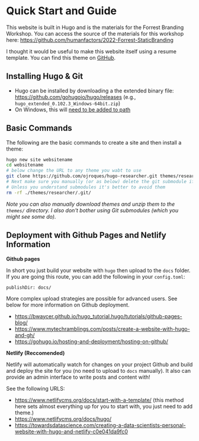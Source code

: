 # Quick Start and Guide

This website is built in Hugo and is the materials for the Forrest Branding Workshop. You can access the source of the materials for this workshop here: https://github.com/humanfactors/2022-Forrest-StaticBranding

I thought it would be useful to make this website itself using a resume template. You can find this theme on [GitHub](https://github.com/ojroques/hugo-researcher).

## Installing Hugo & Git

- Hugo can be installed by downloading a the extended binary file: https://github.com/gohugoio/hugo/releases (e.g., `hugo_extended_0.102.3_Windows-64bit.zip`)
- On Windows, this will [need to be added to path](https://gist.github.com/ScribbleGhost/752ec213b57eef5f232053e04f9d0d54)

## Basic Commands

The following are the basic commands to create a site and then install a theme:

```sh
hugo new site websitename
cd websitename
# below change the URL to any theme you wabt to use
git clone https://github.com/ojroques/hugo-researcher.git themes/researcher
# Next make sure you manually (or as below) delete the git submodule if you are going to be managing manually.
# Unless you understand submodules it's better to avoid them
rm -rf ./themes/researcher/.git/
```

*Note you can also manually download themes and unzip them to the `themes/` directory. 
I also don't bother using Git submodules (which you might see some do).*



## Deployment with Github Pages and Netlify Information

**Github pages**

In short you just build your website with `hugo` then upload to the `docs` folder. If you are going this route, you can add the following in your `config.toml`:
```
publishDir: docs/
```
More complex upload strategies are possible for advanced users. See below for more information on Github deployment.

- https://bwaycer.github.io/hugo_tutorial.hugo/tutorials/github-pages-blog/
- https://www.mytechramblings.com/posts/create-a-website-with-hugo-and-gh/
- https://gohugo.io/hosting-and-deployment/hosting-on-github/

**Netlify (Reccomended)**

Netlify will automatically watch for changes on your project Github and build and deploy the site for you (no need to upload to `docs` manually). It also can provide an admin interface to write posts and content with!

See the following URLS:

- https://www.netlifycms.org/docs/start-with-a-template/ (this method here sets almost everything up for you to start with, you just need to add theme.)
- https://www.netlifycms.org/docs/hugo/
- https://towardsdatascience.com/creating-a-data-scientists-personal-website-with-hugo-and-netlify-c0e041da9fc0